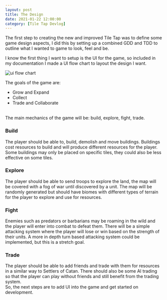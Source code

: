 ```yaml
---
layout: post
title: The Design
date: 2021-01-22 12:00:00
category: [Tile Tap Devlog]
---
```


The first step to creating the new and improved Tile Tap was to define some game design aspects, I did this by setting up a combined GDD and TDD to outline what I wanted to game to look, feel and be. 

I know the first thing I want to setup is the UI for the game, so included in my documentation I made a UI flow chart to layout the  design I want.

<img src="{{ site.baseurl }}/assets/Blog/TileTap2/ui-layout.png" alt="ui flow chart"/>

The goals of the game are: 
- Grow and Expand
- Collect
- Trade and Collaborate

<br>
The main mechanics of the game will be: build, explore, fight, trade.

<h3>Build</h3>
The player should be able to, build, demolish and move buildings. Buildings cost resources to build and will produce different resources for the player. 
Some buildings may only be placed on specific tiles, they could also be less effective on some tiles.

<h3>Explore</h3>
The player should be able to send troops to explore the land, the map will be covered with a fog of war until discovered by a unit.
The map will be randomly generated but should have biomes with different types of terrain for the player to explore and use for resources.

<h3>Fight</h3>
Enemies such as predators or barbarians may be roaming in the wild and the player will enter into combat to defeat them. There will be a simple attacking system where the player will lose or win based on the strength of their units. A more in depth turn based attacking system could be implemented, but this is a stretch goal.
 
<h3>Trade</h3>
The player should be able to add friends and trade with them for resources in a similar way to Settlers of Catan.
There should also be some AI trading so that the player can play without friends and still benefit from the trading system.

<br>
So, the next steps are to add UI into the game and get started on development.